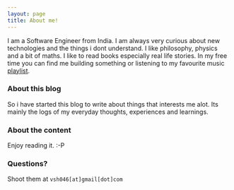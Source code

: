 ```yaml
---
layout: page
title: About me!
---
```


I am a Software Engineer from India. I am always very curious about new technologies and the things i dont understand. I like philosophy, physics and a bit of maths. I like to read books especially real life stories. In my free time you can find me building something or listening to my favourite music [playlist](https://goo.gl/DhL9S3).

### About this blog

So i have started this blog to write about things that interests me alot. Its mainly the logs of my everyday thoughts, experiences and learnings.

### About the content

Enjoy reading it. :-P

### Questions?

Shoot them at `vsh046[at]gmail[dot]com`

